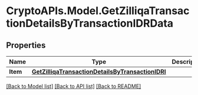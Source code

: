 # CryptoAPIs.Model.GetZilliqaTransactionDetailsByTransactionIDRData

## Properties

Name | Type | Description | Notes
------------ | ------------- | ------------- | -------------
**Item** | [**GetZilliqaTransactionDetailsByTransactionIDRI**](GetZilliqaTransactionDetailsByTransactionIDRI.md) |  | 

[[Back to Model list]](../README.md#documentation-for-models) [[Back to API list]](../README.md#documentation-for-api-endpoints) [[Back to README]](../README.md)

